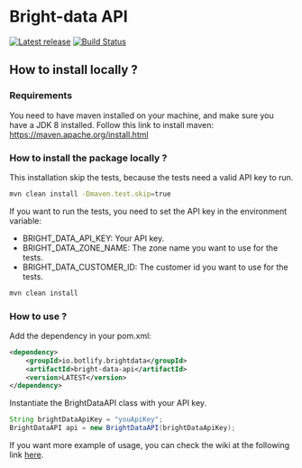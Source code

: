 # Bright-data API

[![Latest release](https://img.shields.io/github/release/botlify-io/bright-data-api.svg)](https://github.com/botlify-io/bright-data-api/releases/latest)
[![Build Status](https://api.travis-ci.com/botlify-io/birght-data-api.svg?branch=main)](https://github.com/botlify-io/guava/bright-data-api)

## How to install locally ?

### Requirements

You need to have maven installed on your machine, and make sure you have a JDK 8 installed.
Follow this link to install maven: https://maven.apache.org/install.html

### How to install the package locally ?

This installation skip the tests, because the tests need a valid API key to run.
```bash
mvn clean install -Dmaven.test.skip=true
```

If you want to run the tests, you need to set the API key in the environment variable:
- BRIGHT_DATA_API_KEY: Your API key.
- BRIGHT_DATA_ZONE_NAME: The zone name you want to use for the tests.
- BRIGHT_DATA_CUSTOMER_ID: The customer id you want to use for the tests.

```bash
mvn clean install
```

### How to use ?

Add the dependency in your pom.xml:
```xml
<dependency>
    <groupId>io.botlify.brightdata</groupId>
    <artifactId>bright-data-api</artifactId>
    <version>LATEST</version>
</dependency>
```

Instantiate the BrightDataAPI class with your API key.
```java
String brightDataApiKey = "youApiKey";
BrightDataAPI api = new BrightDataAPI(brightDataApiKey);
```

If you want more example of usage, you can check the wiki at the following link
<a href="https://github.com/botlify-io/bright-data-api/wiki">here</a>.
